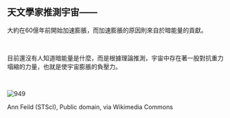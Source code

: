 ## 天文學家推測宇宙——

大約在60億年前開始加速膨脹，而加速膨脹的原因則來自於暗能量的貢獻。

<br />

目前還沒有人知道暗能量是什麼，而是根據理論推測，宇宙中存在著一股對抗重力塌縮的力量，也就是使宇宙膨脹的負壓力。

<br />

![949](https://i.imgur.com/IK6JDdw.png)

Ann Feild (STScI), Public domain, via Wikimedia Commons